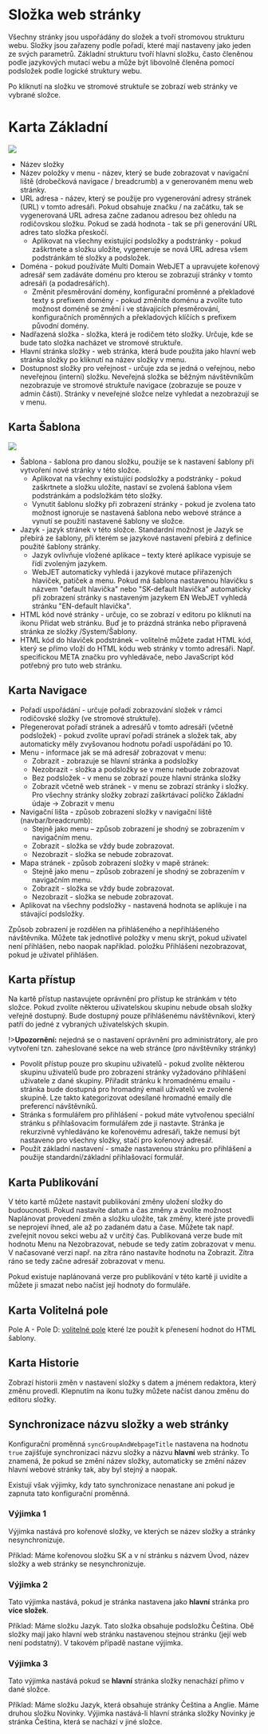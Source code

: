 # Složka web stránky

Všechny stránky jsou uspořádány do složek a tvoří stromovou strukturu webu. Složky jsou zařazeny podle pořadí, které mají nastaveny jako jeden ze svých parametrů. Základní strukturu tvoří hlavní složku, často členěnou podle jazykových mutací webu a může být libovolně členěna pomocí podsložek podle logické struktury webu.

Po kliknutí na složku ve stromové struktuře se zobrazí web stránky ve vybrané složce.

# Karta Základní

![](../../frontend/examples/template-bare/group-editor.png)

- Název složky
- Název položky v menu - název, který se bude zobrazovat v navigační liště (drobečková navigace / breadcrumb) a v generovaném menu web stránky.
- URL adresa - název, který se použije pro vygenerování adresy stránek (URL) v tomto adresáři. Pokud obsahuje značku / na začátku, tak se vygenerovaná URL adresa začne zadanou adresou bez ohledu na rodičovskou složku. Pokud se zadá hodnota - tak se při generování URL adres tato složka přeskočí.
  - Aplikovat na všechny existující podsložky a podstránky - pokud zaškrtnete a složku uložíte, vygeneruje se nová URL adresa všem podstránkám té složky a podsložek.
- Doména - pokud používáte Multi Domain WebJET a upravujete kořenový adresář sem zadáváte doménu pro kterou se zobrazují stránky v tomto adresáři (a podadresářích).
  - Změnit přesměrování domény, konfigurační proměnné a překladové texty s prefixem domény - pokud změníte doménu a zvolíte tuto možnost doméně se změní i ve stávajících přesměrování, konfiguračních proměnných a překladových klíčích s prefixem původní domény.
- Nadřazená složka - složka, která je rodičem této složky. Určuje, kde se bude tato složka nacházet ve stromové struktuře.
- Hlavní stránka složky - web stránka, která bude použita jako hlavní web stránka složky po kliknutí na název složky v menu.
- Dostupnost složky pro veřejnost - určuje zda se jedná o veřejnou, nebo neveřejnou (interní) složku. Neveřejná složka se běžným návštěvníkům nezobrazuje ve stromové struktuře navigace (zobrazuje se pouze v admin části). Stránky v neveřejné složce nelze vyhledat a nezobrazují se v menu.

## Karta Šablona

![](../../frontend/examples/template-bare/group-editor-temp.png)

- Šablona - šablona pro danou složku, použije se k nastavení šablony při vytvoření nové stránky v této složce.
  - Aplikovat na všechny existující podsložky a podstránky - pokud zaškrtnete a složku uložíte, nastaví se zvolená šablona všem podstránkám a podsložkám této složky.
  - Vynutit šablonu složky při zobrazení stránky - pokud je zvolena tato možnost ignoruje se nastavená šablona nebo webové stránce a vynutí se použití nastavené šablony ve složce.
- Jazyk - jazyk stránek v této složce. Standardní možnost je Jazyk se přebírá ze šablony, při kterém se jazykové nastavení přebírá z definice použité šablony stránky.
  - Jazyk ovlivňuje vložené aplikace – texty které aplikace vypisuje se řídí zvoleným jazykem.
  - WebJET automaticky vyhledá i jazykové mutace přiřazených hlaviček, patiček a menu. Pokud má šablona nastavenou hlavičku s názvem "default hlavička" nebo "SK-default hlavička" automaticky při zobrazení stránky s nastaveným jazykem EN WebJET vyhledá stránku "EN-default hlavička".
- HTML kód nové stránky - určuje, co se zobrazí v editoru po kliknutí na ikonu Přidat web stránku. Buď je to prázdná stránka nebo připravená stránka ze složky /System/Šablony.
- HTML kód do hlaviček podstránek – volitelně můžete zadat HTML kód, který se přímo vloží do HTML kódu web stránky v tomto adresáři. Např. specifickou META značku pro vyhledávače, nebo JavaScript kód potřebný pro tuto web stránku.

## Karta Navigace

- Pořadí uspořádání - určuje pořadí zobrazování složek v rámci rodičovské složky (ve stromové struktuře).
- Přegenerovat pořadí stránek a adresářů v tomto adresáři (včetně podsložek) - pokud zvolíte upraví pořadí stránek a složek tak, aby automaticky měly zvyšovanou hodnotu pořadí uspořádání po 10.
- Menu - informace jak se má adresář zobrazovat v menu:
  - Zobrazit - zobrazuje se hlavní stránka a podsložky
  - Nezobrazit - složka a podsložky se v menu nebude zobrazovat
  - Bez podsložek - v menu se zobrazí pouze hlavní stránka složky
  - Zobrazit včetně web stránek - v menu se zobrazí stránky i složky. Pro všechny stránky složky zobrazí zaškrtávací políčko Základní údaje -> Zobrazit v menu
- Navigační lišta - způsob zobrazení složky v navigační liště (navbar/breadcrumb):
  - Stejně jako menu – způsob zobrazení je shodný se zobrazením v navigačním menu.
  - Zobrazit - složka se vždy bude zobrazovat.
  - Nezobrazit - složka se nebude zobrazovat.
- Mapa stránek - způsob zobrazení složky v mapě stránek:
  - Stejně jako menu – způsob zobrazení je shodný se zobrazením v navigačním menu.
  - Zobrazit - složka se vždy bude zobrazovat.
  - Nezobrazit - složka se nebude zobrazovat.
- Aplikovat na všechny podsložky - nastavená hodnota se aplikuje i na stávající podsložky.

Způsob zobrazení je rozdělen na přihlášeného a nepřihlášeného návštěvníka. Můžete tak jednotlivé položky v menu skrýt, pokud uživatel není přihlášen, nebo naopak například. položku Přihlášení nezobrazovat, pokud je uživatel přihlášen.

## Karta přístup

Na kartě přístup nastavujete oprávnění pro přístup ke stránkám v této složce. Pokud zvolíte některou uživatelskou skupinu nebude obsah složky veřejně dostupný. Bude dostupný pouze přihlášenému návštěvníkovi, který patří do jedné z vybraných uživatelských skupin.

!>**Upozornění:** nejedná se o nastavení oprávnění pro administrátory, ale pro vytvoření tzn. zaheslované sekce na web stránce (pro návštěvníky stránky)

- Povolit přístup pouze pro skupinu uživatelů - pokud zvolíte některou skupinu uživatelů bude pro zobrazení stránky vyžadováno přihlášení uživatele z dané skupiny. Přiřadit stránku k hromadnému emailu - stránka bude dostupná pro hromadný email uživatelů ve zvolené skupině. Lze takto kategorizovat odesílané hromadné emaily dle preferencí návštěvníků.
- Stránka s formulářem pro přihlášení - pokud máte vytvořenou speciální stránku s přihlašovacím formulářem zde ji nastavte. Stránka je rekurzivně vyhledáváno ke kořenovému adresáři, takže nemusí být nastaveno pro všechny složky, stačí pro kořenový adresář.
- Použít základní nastavení - smaže nastavenou stránku pro přihlášení a použije standardní/základní přihlašovací formulář.

## Karta Publikování

V této kartě můžete nastavit publikování změny uložení složky do budoucnosti. Pokud nastavíte datum a čas změny a zvolíte možnost Naplánovat provedení změn a složku uložíte, tak změny, které jste provedli se neprojeví ihned, ale až po zadaném datu a čase. Můžete tak např. zveřejnit novou sekci webu až v určitý čas. Publikovaná verze bude mít hodnotu Menu na Nezobrazovat, nebude se tedy zatím zobrazovat v menu. V načasované verzi např. na zítra ráno nastavíte hodnotu na Zobrazit. Zítra ráno se tedy začne adresář zobrazovat v menu.

Pokud existuje naplánovaná verze pro publikování v této kartě ji uvidíte a můžete ji smazat nebo načíst její hodnoty do formuláře.

## Karta Volitelná pole

Pole A - Pole D: [volitelné pole](../../frontend/webpages/customfields/README.md) které lze použít k přenesení hodnot do HTML šablony.

## Karta Historie

Zobrazí historii změn v nastavení složky s datem a jménem redaktora, který změnu provedl. Klepnutím na ikonu tužky můžete načíst danou změnu do editoru složky.

## Synchronizace názvu složky a web stránky

Konfigurační proměnná `syncGroupAndWebpageTitle` nastavena na hodnotu `true` zajišťuje synchronizaci názvu složky a názvu **hlavní** web stránky. To znamená, že pokud se změní název složky, automaticky se změní název hlavní webové stránky tak, aby byl stejný a naopak.

Existují však výjimky, kdy tato synchronizace nenastane ani pokud je zapnuta tato konfigurační proměnná.

### Výjimka 1

Výjimka nastává pro kořenové složky, ve kterých se název složky a stránky nesynchronizuje.

Příklad: Máme kořenovou složku SK a v ní stránku s názvem Úvod, název složky a web stránky se nesynchronizuje.

### Výjimka 2

Tato výjimka nastává, pokud je stránka nastavena jako **hlavní** stránka pro **více složek**.

Příklad: Máme složku Jazyk. Tato složka obsahuje podsložku Čeština. Obě složky mají jako hlavní web stránku nastavenou stejnou stránku (její web není podstatný). V takovém případě nastane výjimka.

### Výjimka 3

Tato výjimka nastává pokud se **hlavní** stránka složky nenachází přímo v dané složce.

Příklad: Máme složku Jazyk, která obsahuje stránky Čeština a Anglie. Máme druhou složku Novinky. Výjimka nastává-li hlavní stránka složky Novinky je stránka Čeština, která se nachází v jiné složce.
